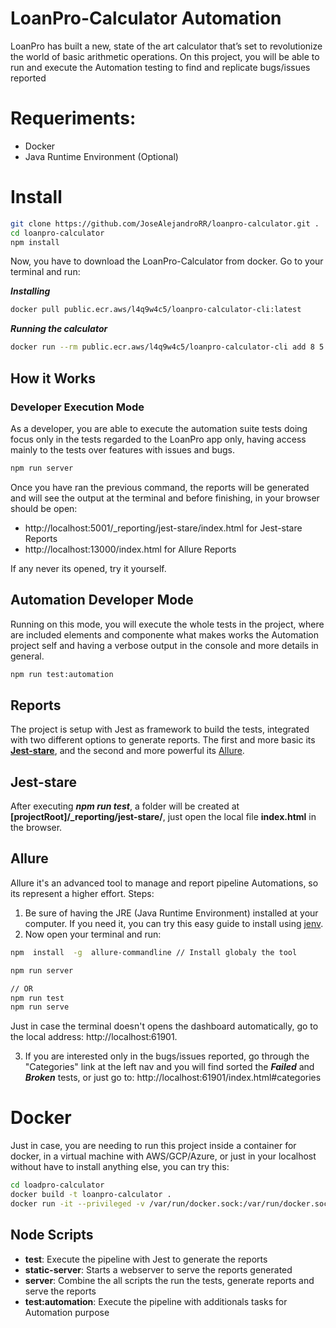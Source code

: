 # LoanPro-Calculator Automation

LoanPro has built a new, state of the art calculator that’s set to revolutionize the world of basic arithmetic operations. 
On this project, you will be able to run and execute the Automation testing to find and replicate bugs/issues reported

# Requeriments:
- Docker
- Java Runtime Environment (Optional)

# Install

```sh
git clone https://github.com/JoseAlejandroRR/loanpro-calculator.git .
cd loanpro-calculator
npm install 
```
Now, you have to download the LoanPro-Calculator from docker. Go to your terminal and run:

***Installing***
```sh
docker pull public.ecr.aws/l4q9w4c5/loanpro-calculator-cli:latest
```

***Running the calculator***
```sh
docker run --rm public.ecr.aws/l4q9w4c5/loanpro-calculator-cli add 8 5
```

## How it Works

### Developer Execution Mode

As a developer, you are able to execute the automation suite tests doing focus only in the tests regarded to the LoanPro app only, having access mainly to the tests over features with issues and bugs. 
 
 ```sh
npm run server
```

Once you have ran the previous command, the reports will be generated and will see the output at the terminal and before finishing, in your browser should be open:

- http://localhost:5001/_reporting/jest-stare/index.html for Jest-stare Reports
- http://localhost:13000/index.html for Allure Reports

If any never its opened, try it yourself.

## Automation Developer Mode

Running on this mode, you will execute the whole tests in the project, where are included elements and componente what makes works the Automation project self and having a verbose output in the console and more details in general.

 ```sh
npm run test:automation 
```

## Reports

The project is setup with Jest as framework to build the tests, integrated with two different options to generate reports. The first and more basic its **[Jest-stare](https://www.npmjs.com/package/jest-stare)**, and the second and more powerful its [Allure](https://allurereport.org/).

## Jest-stare

After executing ***npm run test***, a folder will be created at **[projectRoot]/_reporting/jest-stare/**, just open the local file **index.html** in the browser.

## Allure

Allure it's an advanced tool to manage and report pipeline Automations, so its represent a higher effort. Steps:

 1. Be sure of having the JRE (Java Runtime Environment) installed at your computer. If you need it, you can try this easy guide to install using [jenv](https://www.jenv.be/).
 2. Now open your terminal and run:
  ```sh
npm  install  -g  allure-commandline // Install globaly the tool

npm run server

// OR
npm run test
npm run serve
```
Just in case the terminal doesn't opens the dashboard automatically, go to the local address: http://localhost:61901.

3. If you are interested only in the bugs/issues reported, go through the "Categories" link at the left nav and you will find sorted the ***Failed*** and ***Broken*** tests, or just go to: http://localhost:61901/index.html#categories


# Docker

Just in case, you are needing to run this project inside a container for docker, in a virtual machine with AWS/GCP/Azure, or just in your localhost without have to install anything else, you can try this:

```sh
cd loadpro-calculator 
docker build -t loanpro-calculator . 
docker run -it --privileged -v /var/run/docker.sock:/var/run/docker.sock -p 5001:5000 -p 13000:61901 loanpro-calculator
```

## Node Scripts
- **test**: Execute the pipeline with Jest to generate the reports
- **static-server**: Starts a webserver to serve the reports generated
- **server**: Combine the all scripts the run the tests, generate reports and serve the reports
- **test:automation**: Execute the pipeline with additionals tasks for Automation purpose

